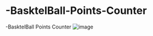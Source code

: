 # -BasktelBall-Points-Counter
-BasktelBall Points Counter
![image](https://user-images.githubusercontent.com/85821198/216768541-cea8d4aa-30b6-4a3d-a2a5-fcd42786ae6a.png)
